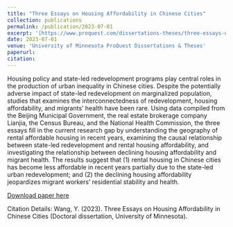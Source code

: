 ```yaml
---
title: "Three Essays on Housing Affordability in Chinese Cities"
collection: publications
permalink: /publication/2023-07-01
excerpt: '[https://www.proquest.com/dissertations-theses/three-essays-on-housing-affordability-chinese/docview/2871572368/se-2?accountid=15159](https://www.proquest.com/dissertations-theses/three-essays-on-housing-affordability-chinese/docview/2871572368/se-2?accountid=15159)'
date: 2023-07-01
venue: 'University of Minnesota ProQuest Dissertations & Theses'
paperurl: 
citation: 
---
```

Housing policy and state-led redevelopment programs play central roles in the production of urban inequality in Chinese cities. Despite the potentially adverse impact of state-led redevelopment on marginalized population, studies that examines the interconnectedness of redevelopment, housing affordability, and migrants’ health have been rare. Using data compiled from the Beijing Municipal Government, the real estate brokerage company Lianjia, the Census Bureau, and the National Health Commission, the three essays fill in the current research gap by understanding the geography of rental affordable housing in recent years, examining the causal relationship between state-led redevelopment and rental housing affordability, and investigating the relationship between declining housing affordability and migrant health. The results suggest that (1) rental housing in Chinese cities has become less affordable in recent years partially due to the state-led urban redevelopment; and (2) the declining housing affordability jeopardizes migrant workers’ residential stability and health.

[Download paper here](https://yiw0104.github.io/files/Three_Essays_on_Housing_Afford.pdf)

Citation Details: Wang, Y. (2023). Three Essays on Housing Affordability in Chinese Cities (Doctoral dissertation, University of Minnesota).